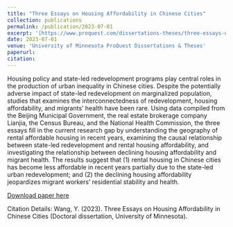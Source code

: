 ```yaml
---
title: "Three Essays on Housing Affordability in Chinese Cities"
collection: publications
permalink: /publication/2023-07-01
excerpt: '[https://www.proquest.com/dissertations-theses/three-essays-on-housing-affordability-chinese/docview/2871572368/se-2?accountid=15159](https://www.proquest.com/dissertations-theses/three-essays-on-housing-affordability-chinese/docview/2871572368/se-2?accountid=15159)'
date: 2023-07-01
venue: 'University of Minnesota ProQuest Dissertations & Theses'
paperurl: 
citation: 
---
```

Housing policy and state-led redevelopment programs play central roles in the production of urban inequality in Chinese cities. Despite the potentially adverse impact of state-led redevelopment on marginalized population, studies that examines the interconnectedness of redevelopment, housing affordability, and migrants’ health have been rare. Using data compiled from the Beijing Municipal Government, the real estate brokerage company Lianjia, the Census Bureau, and the National Health Commission, the three essays fill in the current research gap by understanding the geography of rental affordable housing in recent years, examining the causal relationship between state-led redevelopment and rental housing affordability, and investigating the relationship between declining housing affordability and migrant health. The results suggest that (1) rental housing in Chinese cities has become less affordable in recent years partially due to the state-led urban redevelopment; and (2) the declining housing affordability jeopardizes migrant workers’ residential stability and health.

[Download paper here](https://yiw0104.github.io/files/Three_Essays_on_Housing_Afford.pdf)

Citation Details: Wang, Y. (2023). Three Essays on Housing Affordability in Chinese Cities (Doctoral dissertation, University of Minnesota).